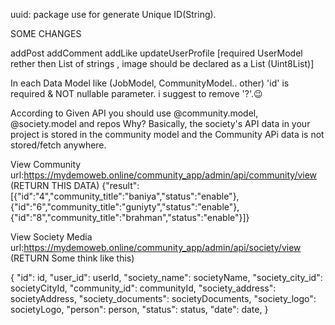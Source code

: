 uuid: package use for generate Unique ID(String).

SOME CHANGES

addPost 
addComment
addLike
updateUserProfile [required UserModel rether then List of strings , image should be declared as a List<int> (Uint8List)]

In each Data Model like (JobModel, CommunityModel.. other) 'id' is required & NOT nullable parameter. i suggest to remove '?'.😉

According to Given API you should use @community.model, @society.model and repos 
Why? Basically, the society's API data in your project is stored in the community model and the Community APi data is not stored/fetch anywhere.

View Community 
url:https://mydemoweb.online/community_app/admin/api/community/view  (RETURN THIS DATA)
{"result": [{"id":"4","community_title":"baniya","status":"enable"},
{"id":"6","community_title":"guniyty","status":"enable"},
{"id":"8","community_title":"brahman","status":"enable"}]}

View Society Media 
url:https://mydemoweb.online/community_app/admin/api/society/view   (RETURN Some think like this)

 {
    "id": id,
        "user_id": userId,
        "society_name": societyName,
        "society_city_id": societyCityId,
        "community_id": communityId,
        "society_address": societyAddress,
        "society_documents": societyDocuments,
        "society_logo": societyLogo,
        "person": person,
        "status": status,
        "date": date,
      }
